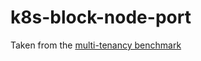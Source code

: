 # k8s-block-node-port

Taken from the
[multi-tenancy benchmark](https://github.com/kubernetes-sigs/multi-tenancy/blob/master/benchmarks/kubectl-mtb/test/policies/gatekeeper/block_use_of_nodeport_services/gatekeeper/template.yaml)
